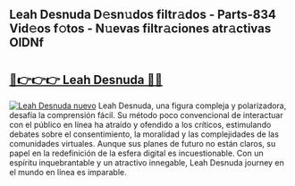 ## Leah Desnuda D𝚎sn𝚞dos filtr𝚊dos - Parts-834 Vid𝚎os f𝚘tos - N𝚞evas filtr𝚊ciones atr𝚊ctivas OlDNf

# <h2><a href="http://mb7vxb.tromn.icu/?c=Leah+Desnuda">🔗👉👉👉 Leah Desnuda 🔗🔗</a></h2>

[![Leah Desnuda nuevo](https://i.imgur.com/pEAQMta.gif)](http://mb7vxb.tromn.icu/?c=Leah+Desnuda)
Leah Desnuda, una figura compleja y polarizadora, desafía la comprensión fácil. Su método poco convencional de interactuar con el público en línea ha atraído y ofendido a los críticos, estimulando debates sobre el consentimiento, la moralidad y las complejidades de las comunidades virtuales. Aunque sus planes de futuro no están claros, su papel en la redefinición de la esfera digital es incuestionable. Con un espíritu inquebrantable y un atractivo innegable, Leah Desnuda journey en el mundo en línea es imparable.
